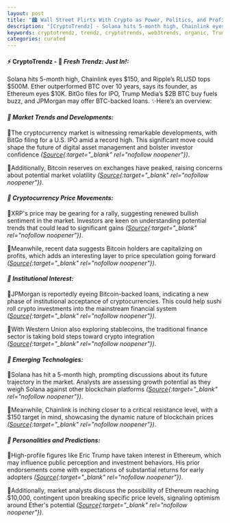 ```yaml
---
layout: post
title: "🏙️ Wall Street Flirts With Crypto as Power, Politics, and Profits Collide"
description: "[CryptoTrendz] - Solana hits 5-month high, Chainlink eyes $150, and Ripple’s RLUSD tops $500M. Ether outperformed BTC over 10 years, says its founder, as Ethereum eyes $10K. BitGo files for IPO, Trump Media’s $2B BTC buy fuels buzz, and JPMorgan may offer BTC-backed loans."
keywords: cryptotrendz, trendz, cryptotrends, web3trends, organic, Trump, Crypto, Stablecoins, ETH, BTC, miner, Bitcoin, SEC, Analyst, Trading, JPMorgan, Dogecoin, Market
categories: curated
---
```


#### ⚡ CryptoTrendz - 📌 *Fresh Trendz: Just In!:*

Solana hits 5-month high, Chainlink eyes $150, and Ripple’s RLUSD tops $500M. Ether outperformed BTC over 10 years, says its founder, as Ethereum eyes $10K. BitGo files for IPO, Trump Media’s $2B BTC buy fuels buzz, and JPMorgan may offer BTC-backed loans. ✨Here’s an overview:


#### *🔖  Market Trends and Developments:*  

🔹The cryptocurrency market is witnessing remarkable developments, with BitGo filing for a U.S. IPO amid a record high. This significant move could shape the future of digital asset management and bolster investor confidence *([Source](https://s.avyag.com/v689){:target="_blank" rel="nofollow noopener"})*.  

🔹Additionally, Bitcoin reserves on exchanges have peaked, raising concerns about potential market volatility *([Source](https://s.avyag.com/jueh){:target="_blank" rel="nofollow noopener"})*.  

#### *🔖  Cryptocurrency Price Movements:*  

🔹XRP's price may be gearing for a rally, suggesting renewed bullish sentiment in the market. Investors are keen on understanding potential trends that could lead to significant gains *([Source](https://s.avyag.com/3cjs){:target="_blank" rel="nofollow noopener"})*.  

🔹Meanwhile, recent data suggests Bitcoin holders are capitalizing on profits, which adds an interesting layer to price speculation going forward *([Source](https://s.avyag.com/efw8){:target="_blank" rel="nofollow noopener"})*.  

#### *🔖  Institutional Interest:*  

🔹JPMorgan is reportedly eyeing Bitcoin-backed loans, indicating a new phase of institutional acceptance of cryptocurrencies. This could help sushi roll crypto investments into the mainstream financial system *([Source](https://s.avyag.com/yxzb){:target="_blank" rel="nofollow noopener"})*.  

🔹With Western Union also exploring stablecoins, the traditional finance sector is taking bold steps toward crypto integration *([Source](https://s.avyag.com/rt57){:target="_blank" rel="nofollow noopener"})*.  

#### *🔖  Emerging Technologies:*  

🔹Solana has hit a 5-month high, prompting discussions about its future trajectory in the market. Analysts are assessing growth potential as they weigh Solana against other blockchain platforms *([Source](https://s.avyag.com/cluh){:target="_blank" rel="nofollow noopener"})*.  

🔹Meanwhile, Chainlink is inching closer to a critical resistance level, with a $150 target in mind, showcasing the dynamic nature of blockchain prices *([Source](https://s.avyag.com/flat){:target="_blank" rel="nofollow noopener"})*.  

#### *🔖  Personalities and Predictions:*  

🔹High-profile figures like Eric Trump have taken interest in Ethereum, which may influence public perception and investment behaviors. His prior endorsements come with expectations of substantial returns for early adopters *([Source](https://s.avyag.com/j7bl){:target="_blank" rel="nofollow noopener"})*.  

🔹Additionally, market analysts discuss the possibility of Ethereum reaching $10,000, contingent upon breaking specific price levels, signaling optimism around Ether's potential *([Source](https://s.avyag.com/d1kq){:target="_blank" rel="nofollow noopener"})*.